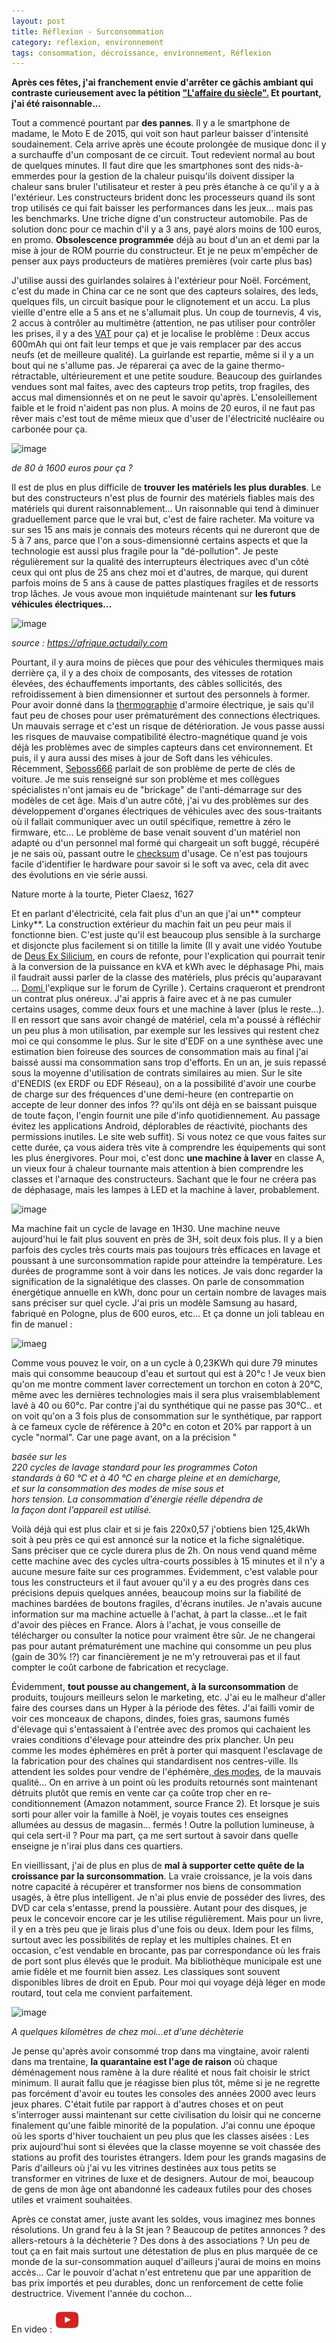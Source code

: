 ```yaml
---
layout: post
title: Réflexion - Surconsommation
category: reflexion, environnement
tags: consommation, décroissance, environnement, Réflexion
---
```

**Après ces fêtes, j'ai franchement envie d'arrêter ce gâchis ambiant qui contraste curieusement avec la pétition <a href="https://laffairedusiecle.net">"L'affaire du siècle".</a> Et pourtant, j'ai été raisonnable...**

Tout a commencé pourtant par **des pannes**. Il y a le smartphone de madame, le Moto E de 2015, qui voit son haut parleur baisser d'intensité soudainement. Cela arrive après une écoute prolongée de musique donc il y a surchauffe d'un composant de ce circuit. Tout redevient normal au bout de quelques minutes. Il faut dire que les smartphones sont des nids-à-emmerdes pour la gestion de la chaleur puisqu'ils doivent dissiper la chaleur sans bruler l'utilisateur et rester à peu près étanche à ce qu'il y a à l'extérieur. Les constructeurs brident donc les processeurs quand ils sont trop utilisés ce qui fait baisser les performances dans les jeux... mais pas les benchmarks. Une triche digne d'un constructeur automobile. Pas de solution donc pour ce machin d'il y a 3 ans, payé alors moins de 100 euros, en promo. **Obsolescence programmée** déjà au bout d'un an et demi par la mise à jour de ROM pourrie du constructeur. Et je ne peux m'empêcher de penser aux pays producteurs de matières premières (voir carte plus bas)

J'utilise aussi des guirlandes solaires à l'extérieur pour Noël. Forcément, c'est du made in China car ce ne sont que des capteurs solaires, des leds, quelques fils, un circuit basique pour le clignotement et un accu. La plus vieille d'entre elle a 5 ans et ne s'allumait plus. Un coup de tournevis, 4 vis, 2  accus à contrôler au multimètre (attention, ne pas utiliser pour contrôler les prises, il y a des <a href="http://www.electrotechnique-fr.com/t2866-pourquoi-le-vat-est-le-seul-appareil-valable-pour-une-verification-d-absence-ou-presence-de-tension">VAT</a> pour ça) et je localise le problème : Deux accus 600mAh qui ont fait leur temps et que je vais remplacer par des accus neufs (et de meilleure qualité). La guirlande est repartie, même si il y a un bout qui ne s'allume pas. Je réparerai ça avec de la gaine thermo-rétractable, ultérieurement et une petite soudure. Beaucoup des guirlandes vendues sont mal faites, avec des capteurs trop petits, trop fragiles, des accus mal dimensionnés et on ne peut le savoir qu'après. L'ensoleillement faible et le froid n'aident pas non plus. A moins de 20 euros, il ne faut pas rêver mais c'est tout de même mieux que d'user de l'électricité nucléaire ou carbonée pour ça. 

![image](https://filedn.eu/llqi9IBxlYouGRXYG2xlROb/img/2018/viesmartphone16.jpg)

*de 80 à 1600 euros pour ça ?*

Il est de plus en plus difficile de **trouver les matériels les plus durables**. Le but des constructeurs n'est plus de fournir des matériels fiables mais des matériels qui durent raisonnablement... Un raisonnable qui tend à diminuer graduellement parce que le vrai but, c'est de faire racheter. Ma voiture va sur ses 15 ans mais je connais des moteurs récents qui ne dureront que de 5 à 7 ans, parce que l'on a sous-dimensionné certains aspects et que la technologie est aussi plus fragile pour la "dé-pollution". Je peste régulièrement sur la qualité des interrupteurs électriques avec d'un côté ceux qui ont plus de 25 ans chez moi et d'autres, de marque, qui durent parfois moins de 5 ans à cause de pattes plastiques fragiles et de ressorts trop lâches. Je vous avoue mon inquiétude maintenant sur **les futurs véhicules électriques...**

![image](https://filedn.eu/llqi9IBxlYouGRXYG2xlROb/img/2018/METAUX-RARES2.jpg)

*source : <a href="https://afrique.actudaily.com">https://afrique.actudaily.com</a>*

Pourtant, il y aura moins de pièces que pour des véhicules thermiques mais derrière ça, il y a des choix de composants, des vitesses de rotation élevées, des échauffements importants, des câbles sollicités, des refroidissement à bien dimensionner et surtout des personnels à former. Pour avoir donné dans la <a href="https://fr.wikipedia.org/wiki/Thermographie">thermographie</a> d'armoire électrique, je sais qu'il faut peu de choses pour user prématurément des connections électriques. Un mauvais serrage et c'est un risque de détérioration. Je vous passe aussi les risques de mauvaise compatibilité électro-magnétique quand je vois déjà les problèmes avec de simples capteurs dans cet environnement. Et puis, il y aura aussi des mises à jour de Soft dans les véhicules. Récemment, <a href="https://blog.seboss666.info/2018/12/ma-voiture-et-lantidemarrage-electronique-obsolescence-mon-amour/">Seboss666</a> parlait de son problème de perte de clés de voiture. Je me suis renseigné sur son problème et mes collègues spécialistes n'ont jamais eu de "brickage" de l'anti-démarrage sur des modèles de cet âge. Mais d'un autre côté, j'ai vu des problèmes sur des développement d'organes électriques de véhicules avec des sous-traitants où il fallait communiquer avec un outil spécifique, remettre à zéro le firmware, etc... Le problème de base venait souvent d'un matériel non adapté ou d'un personnel mal formé qui chargeait un soft buggé, récupéré je ne sais où, passant outre le <a href="https://fr.wikipedia.org/wiki/Somme_de_contrôle">checksum</a> d'usage. Ce n'est pas toujours facile d'identifier le hardware pour savoir si le soft va avec, cela dit avec des évolutions en vie série aussi.

<img src="https://upload.wikimedia.org/wikipedia/commons/thumb/b/b0/Still_Life_with_Turkey_Pie_1627_Pieter_Claesz.jpg/800px-Still_Life_with_Turkey_Pie_1627_Pieter_Claesz.jpg" alt="" />Nature morte à la tourte, Pieter Claesz, 1627

Et en parlant d'électricité, cela fait plus d'un an que j'ai un** compteur Linky**.  La construction extérieur du machin fait un peu peur mais il fonctionne bien. C'est juste qu'il est beaucoup plus sensible à la surcharge et disjoncte plus facilement si on titille la limite (Il y avait une vidéo Youtube de <a href="https://www.youtube.com/channel/UCH6ppHEvV3_WIXEwmhv9HEg">Deus Ex Silicium</a>, en cours de refonte,  pour l'explication qui pourrait tenir à la conversion de la puissance en kVA et kWh avec le déphasage Phi, mais il faudrait aussi parler de la classe des matériels, plus précis qu'auparavant ... <a href="https://cyrille-borne.com/forum/discussion/comment/9047/#Comment_9047">Domi </a>l'explique sur le forum de Cyrille ). Certains craqueront et prendront un contrat plus onéreux. J'ai appris à faire avec et à ne pas cumuler certains usages, comme deux fours et une machine à laver (plus le reste...). Il en ressort que sans avoir changé de matériel, cela m'a poussé à réfléchir un peu plus à mon utilisation, par exemple sur les lessives qui restent chez moi ce qui consomme le plus. Sur le site d'EDF on a une synthèse avec une estimation bien foireuse des sources de consommation mais au final j'ai baissé aussi ma consommation sans trop d'efforts. En un an, je suis repassé sous la moyenne d'utilisation de contrats similaires au mien. Sur le site d'ENEDIS (ex ERDF ou EDF Réseau), on a la possibilité d'avoir une courbe de charge sur des fréquences d'une demi-heure (en contrepartie on accepte de leur donner des infos ?? qu'ils ont déjà en se baissant puisque de toute façon, l'engin fournit une pile d'info quotidiennement. Au passage évitez les applications Android, déplorables de réactivité, piochants des permissions inutiles. Le site web suffit). Si vous notez ce que vous faites sur cette durée, ça vous aidera très vite à comprendre les équipements qui sont les plus énergivores.  Pour moi, c'est donc **une machine à laver** en classe A, un vieux four à chaleur tournante mais  attention à bien comprendre les classes et l'arnaque des constructeurs. Sachant que le four ne créera pas de déphasage, mais les lampes à LED et la machine à laver, probablement. 

![image](https://filedn.eu/llqi9IBxlYouGRXYG2xlROb/img/2018/etiquette-energie2011.jpg)

Ma machine fait un cycle de lavage en 1H30. Une machine neuve aujourd'hui le fait plus souvent en près de 3H, soit deux fois plus. Il y a bien parfois des cycles très courts mais pas toujours très efficaces en lavage et poussant à une surconsommation rapide pour atteindre la température. Les durées de programme sont à voir dans les notices. Je vais donc regarder la signification de la signalétique des classes. On parle de consommation énergétique annuelle en kWh, donc pour un certain nombre de lavages mais sans préciser sur quel cycle. J'ai pris un modèle Samsung au hasard, fabriqué en Pologne, plus de 600 euros, etc... Et ça donne un joli tableau en fin de manuel : 

![imaeg](https://filedn.eu/llqi9IBxlYouGRXYG2xlROb/img/2018/machinealaver.jpg)

Comme vous pouvez le voir, on a un cycle à 0,23KWh qui dure 79 minutes mais qui consomme beaucoup d'eau et surtout qui est à 20°c ! Je veux bien qu'on me montre comment laver correctement un torchon en coton à 20°C, même avec les dernières technologies mais il sera plus vraisemblablement lavé à 40 ou 60°c. Par contre j'ai du synthétique qui ne passe pas 30°C.. et on voit qu'on a 3 fois plus de consommation sur le synthétique, par rapport à ce fameux cycle de référence à 20°c en coton et 20% par rapport à un cycle "normal". Car une page avant, on a la précision "

*basée sur les<br> 220 cycles de lavage standard pour les programmes Coton<br> standards à 60 °C et à 40 °C en charge pleine et en demicharge,<br> et sur la consommation des modes de mise sous et<br> hors tension. La consommation d'énergie réelle dépendra de<br> la façon dont l'appareil est utilisé.*

Voilà déjà qui est plus clair et si je fais 220x0,57 j'obtiens bien 125,4kWh soit à peu près ce qui est annoncé sur la notice et la fiche signalétique. Sans préciser que ce cycle durera plus de 2h. On nous vend quand même cette machine avec des cycles ultra-courts possibles à 15 minutes et il n'y a aucune mesure faite sur ces programmes. Évidemment, c'est valable pour tous les constructeurs et il faut avouer qu'il y a eu des progrès dans ces précisions depuis quelques années, beaucoup moins sur la fiabilité de machines bardées de boutons fragiles, d'écrans inutiles. Je n'avais aucune information sur ma machine actuelle à l'achat, à part la classe...et le fait d'avoir des pièces en France. Alors à l'achat, je vous conseille de télécharger ou consulter la notice pour vraiment être sûr. Je ne changerai pas pour autant prématurément une machine qui consomme un peu plus (gain de 30% !?) car financièrement je ne m'y retrouverai pas et il faut compter le coût carbone de fabrication et recyclage. 

Évidemment, **tout pousse au changement, à la surconsommation** de produits, toujours meilleurs selon le marketing, etc. J'ai eu le malheur d'aller faire des courses dans un Hyper à la période des fêtes. J'ai failli vomir de voir ces monceaux de chapons, dindes, foies gras, saumons fumés d'élevage qui s'entassaient à l'entrée avec des promos qui cachaient les vraies conditions d'élevage pour atteindre des prix plancher. Un peu comme les modes éphémères en prêt à porter qui masquent l'esclavage de la fabrication pour des chaînes qui standardisent nos centres-ville. Ils attendent les soldes pour vendre de l'éphémère,<a href="https://www.30millionsdamis.fr/actualites/article/15227-lhorreur-dun-elevage-de-rongeurs-fournissant-des-animaleries/"> des modes</a>, de la mauvais qualité... On en arrive à un point où les produits retournés sont maintenant détruits plutôt que remis en vente car ça coûte trop cher en re-conditionnement (Amazon notamment, source France 2).  Et lorsque je suis sorti pour aller voir la famille à Noël, je voyais toutes ces enseignes allumées au dessus de magasin... fermés ! Outre la pollution lumineuse, à qui cela sert-il ? Pour ma part, ça me sert surtout à savoir dans quelle enseigne je n'irai plus dans ces quartiers.

En vieillissant, j'ai de plus en plus de **mal à supporter cette quête de la croissance par la surconsommation**. La vraie croissance, je la vois dans notre capacité à récupérer et transformer nos biens de consommation usagés, à être plus intelligent. Je n'ai plus envie de posséder des livres, des DVD car cela s'entasse, prend la poussière. Autant pour des disques, je peux le concevoir encore car je les utilise régulièrement. Mais pour un livre, il y en a très peu que je lirais plus d'une fois ou deux. Idem pour les films, surtout avec les possibilités de replay et les multiples chaines. Et en occasion, c'est vendable en brocante, pas par correspondance où les frais de port sont plus élevés que le produit. Ma bibliothèque municipale est une amie fidèle et me fournit bien assez. Les classiques sont souvent disponibles libres de droit en Epub. Pour moi qui voyage déjà léger en mode routard, tout cela me convient parfaitement. 

![image](https://filedn.eu/llqi9IBxlYouGRXYG2xlROb/img/2018/decharge.jpg)

*A quelques kilomètres de chez moi...et d'une déchèterie*

Je pense qu'après avoir consommé trop dans ma vingtaine, avoir ralenti dans ma trentaine, **la quarantaine est l'age de raison** où chaque déménagement nous ramène à la dure réalité et nous fait choisir le strict minimum. Il aurait fallu que je réagisse bien plus tôt, même si je ne regrette pas forcément d'avoir eu toutes les consoles des années 2000 avec leurs jeux phares. C'était futile par rapport à d'autres choses et on peut s'interroger aussi maintenant sur cette civilisation du loisir qui ne concerne finalement qu'une faible minorité de la population. J'ai connu une époque où les sports d'hiver touchaient un peu plus que les classes aisées : Les prix aujourd'hui sont si élevées que la classe moyenne se voit chassée des stations au profit des touristes étrangers. Idem pour les grands magasins de Paris d'ailleurs où j'ai vu les vitrines destinées aux tous petits se transformer en vitrines de luxe et de designers. Autour de moi, beaucoup de gens de mon âge ont abandonné les cadeaux futiles pour des choses utiles et vraiment souhaitées. 

Après ce constat amer, juste avant les soldes, vous imaginez mes bonnes résolutions. Un grand feu à la St jean ? Beaucoup de petites annonces ? des allers-retours à la déchèterie ? Des dons à des associations ? Un peu de tout ça en fait mais surtout une détestation de plus en plus marquée de ce monde de la sur-consommation auquel d'ailleurs j'aurai de moins en moins accès... Car le pouvoir d'achat n'est entretenu que par une apparition de bas prix importés et peu durables, donc un renforcement de cette folie destructrice. Vivement l'année du cochon...

En video : [![video](/images/youtube.png)](https://www.youtube.com/watch?v=-0kcet4aPpQ)


